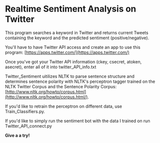 #      Realtime Sentiment Analysis on Twitter         #


This program searches a keyword in Twitter and returns current Tweets containing the keyword and the predicted sentiment (positive/negative).

You'll have to have Twitter API access and create an app to use this program: [https://apps.twitter.com/](https://apps.twitter.com/)

Once you've got your Twitter API information (ckey, csecret, atoken, asecret), enter all of it into twitter_API_info.txt

Twitter_Sentiment uitilizes NLTK to parse sentence structure and determines sentence polarity with NLTK's perceptron tagger trained on the NLTK Twitter Corpus and the Sentence Polarity Corpus: [http://www.nltk.org/howto/corpus.html](http://www.nltk.org/howto/corpus.html/).

If you'd like to retrain the perceptron on different data, use Train_Classifiers.py.

If you'd like to simply run the sentiment bot with the data I trained on run Twitter_API_connect.py

**Give a a try!**



